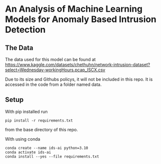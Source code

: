 # An Analysis of Machine Learning Models for Anomaly Based Intrusion Detection

## The Data

The data used for this model can be found at https://www.kaggle.com/datasets/chethuhn/network-intrusion-dataset?select=Wednesday-workingHours.pcap_ISCX.csv

Due to its size and Githubs policys, it will not be included in this repo. It is accessed in the code from a folder named data.

## Setup

With pip installed run

`pip install -r requirements.txt`

from the base directory of this repo.

With using conda

```
conda create --name ids-ai python=3.10
conda activate ids-ai
conda install --yes --file requirements.txt
```

